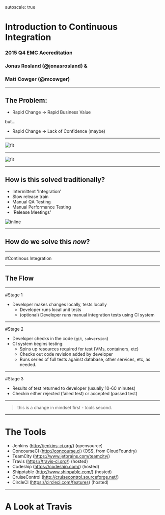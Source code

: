 autoscale: true
# Introduction to Continuous Integration
### 2015 Q4 EMC Accreditation
### Jonas Rosland (@jonasrosland) &
### Matt Cowger (@mcowger)


---

## The Problem:

* Rapid Change -> Rapid Business Value

but...

* Rapid Change -> Lack of Confidence (maybe)

---

![fit](http://s2.quickmeme.com/img/e0/e07b5437703f88eb4229adc1c6931061d4c5557f761c048dac3d12f9b8e4846a.jpg)

---

![fit](http://cdn.memegenerator.net/instances/400x/24722869.jpg)

---

## How is this solved traditionally?

* Intermittent 'Integration'
* Slow release train
* Manual QA Testing
* Manual Performance Testing
* 'Release Meetings'

![inline](http://vignette1.wikia.nocookie.net/starpolar/images/6/6b/Notime.jpg/revision/latest?cb=20150225125846)

---

## How do we solve this *now*?

---

#Continous Integration

---

## The Flow

---

#Stage 1


* Developer makes changes locally, tests locally
  * Developer runs local unit tests
  * (optional) Developer runs manual integration tests using CI system

---

#Stage 2  

* Developer checks in the code (`git`, `subversion`)
* CI system begins testing
  * Spins up resources required for test (VMs, containers, etc)
  * Checks out code revision added by developer
  * Runs series of full tests against database, other services, etc, as needed.

--- 

#Stage 3

* Results of test returned to developer (usually 10-60 minutes)
* Checkin either rejected (failed test) or accepted (passed test)

---

> this is a change in mindset first - tools second.

---

# The Tools

* Jenkins (http://jenkins-ci.org/) (opensource)
* ConcourseCI (http://concourse.ci) (OSS, from CloudFoundry)
* TeamCity (https://www.jetbrains.com/teamcity/)
* Travis (https://travis-ci.org/) (hosted)
* Codeship (https://codeship.com/) (hosted)
* Shipptable (http://www.shippable.com/) (hosted)
* CruiseControl (http://cruisecontrol.sourceforge.net/)
* CircleCI (https://circleci.com/features) (hosted)

---

# A Look at Travis